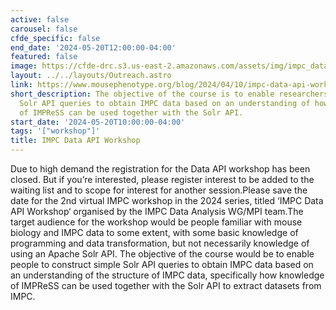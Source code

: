 ```yaml
---
active: false
carousel: false
cfde_specific: false
end_date: '2024-05-20T12:00:00-04:00'
featured: false
image: https://cfde-drc.s3.us-east-2.amazonaws.com/assets/img/impc_data_api_workshop.png
layout: ../../layouts/Outreach.astro
link: https://www.mousephenotype.org/blog/2024/04/10/impc-data-api-workshop/
short_description: The objective of the course is to enable researchers to construct
  Solr API queries to obtain IMPC data based on an understanding of how knowledge
  of IMPReSS can be used together with the Solr API.
start_date: '2024-05-20T10:00:00-04:00'
tags: '["workshop"]'
title: IMPC Data API Workshop
---
```

Due to high demand the registration for the Data API workshop has been closed. But if you’re interested, please register interest to be added to the waiting list and to scope for interest for another session.Please save the date for the 2nd virtual IMPC workshop in the 2024 series, titled ‘IMPC Data API Workshop‘ organised by the IMPC Data Analysis WG/MPI team.The target audience for the workshop would be people familiar with mouse biology and IMPC data to some extent, with some basic knowledge of programming and data transformation, but not necessarily knowledge of using an Apache Solr API.  The objective of the course would be to enable people to construct simple Solr API queries to obtain IMPC data based on an understanding of the structure of IMPC data, specifically how knowledge of IMPReSS can be used together with the Solr API to extract datasets from IMPC.